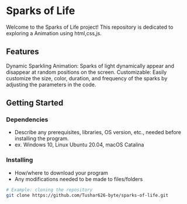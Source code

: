 # Sparks of Life

Welcome to the Sparks of Life project! This repository is dedicated to exploring a Animation using html,css,js.

## Features
Dynamic Sparkling Animation: Sparks of light dynamically appear and disappear at random positions on the screen.
Customizable: Easily customize the size, color, duration, and frequency of the sparks by adjusting the parameters in the code.
## Getting Started

### Dependencies

- Describe any prerequisites, libraries, OS version, etc., needed before installing the program.
- ex. Windows 10, Linux Ubuntu 20.04, macOS Catalina

### Installing

- How/where to download your program
- Any modifications needed to be made to files/folders

```bash
# Example: cloning the repository
git clone https://github.com/Tushar626-byte/sparks-of-life.git
